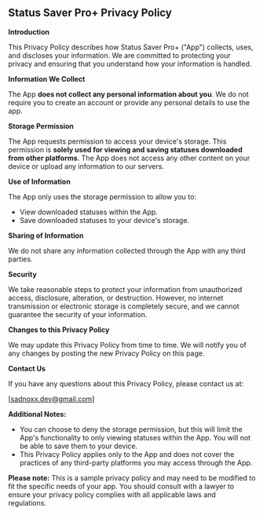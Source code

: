## Status Saver Pro+ Privacy Policy



**Introduction**

This Privacy Policy describes how Status Saver Pro+ ("App") collects, uses, and discloses your information. We are committed to protecting your privacy and ensuring that you understand how your information is handled.

**Information We Collect**

The App **does not collect any personal information about you**. We do not require you to create an account or provide any personal details to use the app.

**Storage Permission**

The App requests permission to access your device's storage. This permission is **solely used for viewing and saving statuses downloaded from other platforms**. The App does not access any other content on your device or upload any information to our servers.

**Use of Information**

The App only uses the storage permission to allow you to:

* View downloaded statuses within the App.
* Save downloaded statuses to your device's storage.

**Sharing of Information**

We do not share any information collected through the App with any third parties.

**Security**

We take reasonable steps to protect your information from unauthorized access, disclosure, alteration, or destruction. However, no internet transmission or electronic storage is completely secure, and we cannot guarantee the security of your information.

**Changes to this Privacy Policy**

We may update this Privacy Policy from time to time. We will notify you of any changes by posting the new Privacy Policy on this page.

**Contact Us**

If you have any questions about this Privacy Policy, please contact us at:

[sadnoxx.dev@gmail.com]

**Additional Notes:**

* You can choose to deny the storage permission, but this will limit the App's functionality to only viewing statuses within the App. You will not be able to save them to your device.
* This Privacy Policy applies only to the App and does not cover the practices of any third-party platforms you may access through the App.

**Please note:** This is a sample privacy policy and may need to be modified to fit the specific needs of your app. You should consult with a lawyer to ensure your privacy policy complies with all applicable laws and regulations.
